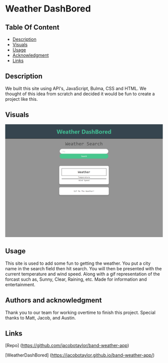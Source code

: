 # Weather DashBored

## Table Of Content

- [Description](#description)
- [Visuals](#visuals)
- [Usage](#usage)
- [Acknowledgment](#authors)
- [Links](#links)

## Description

We built this site using API's, JavaScript, Bulma, CSS and HTML. We thought of this idea from scratch and decided it would be fun to create a project like this.

## Visuals

![Screenshot of Site](assets/WeatherDashboard.png)

## Usage

This site is used to add some fun to getting the weather. You put a city name in the search field then hit search. You will then be presented with the current temperature and wind speed. Along with a gif representation of the forcast such as, Sunny, Clear, Raining, etc. Made for information and entertainment. 

## Authors and acknowledgment
Thank you to our team for working overtime to finish this project. Special thanks to Matt, Jacob, and Austin.


## Links


[Repo] 
(https://github.com/jacobotaylor/band-weather-app)

[WeatherDashBored] 
(https://jacobotaylor.github.io/band-weather-app/)